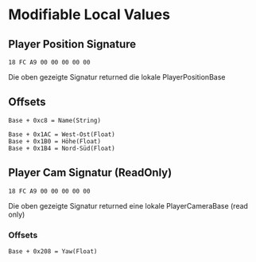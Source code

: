 # Modifiable Local Values

## Player Position Signature

````
18 FC A9 00 00 00 00 00
````

Die oben gezeigte Signatur returned die lokale PlayerPositionBase

## Offsets

````
Base + 0xc8 = Name(String)

Base + 0x1AC = West-Ost(Float)
Base + 0x1B0 = Höhe(Float)
Base + 0x1B4 = Nord-Süd(Float)
````
## Player Cam Signatur (ReadOnly)

````
18 FC A9 00 00 00 00 00
````
Die oben gezeigte Signatur returned eine lokale PlayerCameraBase (read only)


### Offsets
````
Base + 0x208 = Yaw(Float)
````
